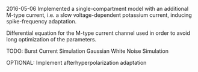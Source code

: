 2016-05-06
Implemented a single-compartment model with an additional
M-type current, i.e. a slow voltage-dependent potassium
current, inducing spike-frequency adaptation.

Differential equation for the M-type current channel used
in order to avoid long optimization of the parameters.

TODO: Burst Current Simulation
      Gaussian White Noise Simulation

OPTIONAL: Implement afterhyperpolarization adaptation